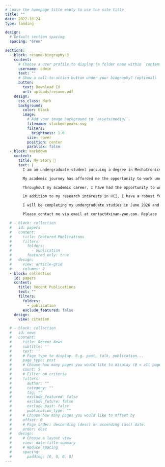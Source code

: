 ```yaml
---
# Leave the homepage title empty to use the site title
title: ""
date: 2022-10-24
type: landing

design:
  # Default section spacing
  spacing: "6rem"

sections:
  - block: resume-biography-3
    content:
      # Choose a user profile to display (a folder name within `content/authors/`)
      username: admin
      text: ""
      # Show a call-to-action button under your biography? (optional)
      button:
        text: Download CV
        url: uploads/resume.pdf
    design:
      css_class: dark
      background:
        color: black
        image:
          # Add your image background to `assets/media/`.
          filename: stacked-peaks.svg
          filters:
            brightness: 1.0
          size: cover
          position: center
          parallax: false
  - block: markdown
    content:
      title: My Story 📕
      text: |
        I am an undergraduate student pursuing a degree in Mechatronics at Xi'an Jiaotong-Liverpool University, graduating in 2026. My research interests lie at the intersection of human-computer interaction (HCI) and computer science, with a particular emphasis on spatial computing, interaction paradigms, and computational interaction.

        My academic journey has afforded me the opportunity to work under the guidance of renowned researchers, including <a href="https://cma.hkust-gz.edu.cn/people/hai-ning-liang/">Prof. Hai-Ning Liang</a> during my tenure at XJTLU. I am currently engaged in research at the Institute of Software, Chinese Academy of Sciences, under the supervision of <a href="https://people.ucas.ac.cn/~huangjin">Prof. Jin Huang</a>.

        Throughout my academic career, I have had the opportunity to work with respected experts in the field, including Prof. Dominic Kao at Purdue University and Dr. Wenge Xu at Birmingham City University. <a href="/experience/">These experiences</a> have enhanced my comprehension of human-computer interaction (HCI) and extended reality (XR) technologies.

        In addition to my research interests in HCI, I have a robust foundation in robotics, having participated in the <a href="https://www.robomaster.com/en-US">RoboMaster</a> robotics competition, hosted by <a href="https://www.dji.com/">DJI</a>. In this capacity, I contributed to the design and development of robots, thereby developing my skills in hardware design and ROS2. My <a href="https://github.com/W-YXN">GitHub profile</a> provides an overview of my robotics-related projects (in my organization page).

        I will be completing my undergraduate studies in June 2026 and am actively seeking research assistant or doctoral opportunities in the fields of HCI, XR, and interaction technologies. I would be delighted to discuss <strong>any</strong> potential collaborations or opportunities with you.

        Please contact me via email at contact#xinan-yan.com. Replace '#' to '@'.

  # - block: collection
  #   id: papers
  #   content:
  #     title: Featured Publications
  #     filters:
  #       folders:
  #         - publication
  #       featured_only: true
  #   design:
  #     view: article-grid
  #     columns: 2
  - block: collection
    id: papers
    content:
      title: Recent Publications
      text: ""
      filters:
        folders:
          - publication
        exclude_featured: false
    design:
      view: citation

  # - block: collection
  #   id: news
  #   content:
  #     title: Recent News
  #     subtitle: ''
  #     text: ''
  #     # Page type to display. E.g. post, talk, publication...
  #     page_type: post
  #     # Choose how many pages you would like to display (0 = all pages)
  #     count: 5
  #     # Filter on criteria
  #     filters:
  #       author: ""
  #       category: ""
  #       tag: ""
  #       exclude_featured: false
  #       exclude_future: false
  #       exclude_past: false
  #       publication_type: ""
  #     # Choose how many pages you would like to offset by
  #     offset: 0
  #     # Page order: descending (desc) or ascending (asc) date.
  #     order: desc
  #   design:
  #     # Choose a layout view
  #     view: date-title-summary
  #     # Reduce spacing
  #     spacing:
  #       padding: [0, 0, 0, 0]
---
```


